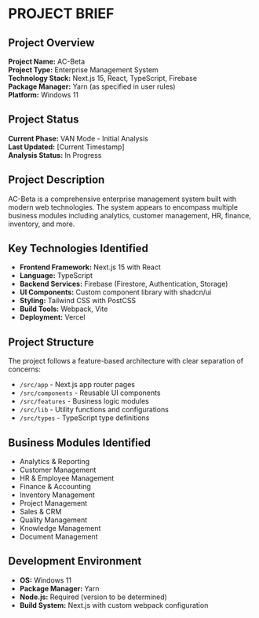 # PROJECT BRIEF

## Project Overview
**Project Name:** AC-Beta  
**Project Type:** Enterprise Management System  
**Technology Stack:** Next.js 15, React, TypeScript, Firebase  
**Package Manager:** Yarn (as specified in user rules)  
**Platform:** Windows 11  

## Project Status
**Current Phase:** VAN Mode - Initial Analysis  
**Last Updated:** [Current Timestamp]  
**Analysis Status:** In Progress  

## Project Description
AC-Beta is a comprehensive enterprise management system built with modern web technologies. The system appears to encompass multiple business modules including analytics, customer management, HR, finance, inventory, and more.

## Key Technologies Identified
- **Frontend Framework:** Next.js 15 with React
- **Language:** TypeScript
- **Backend Services:** Firebase (Firestore, Authentication, Storage)
- **UI Components:** Custom component library with shadcn/ui
- **Styling:** Tailwind CSS with PostCSS
- **Build Tools:** Webpack, Vite
- **Deployment:** Vercel

## Project Structure
The project follows a feature-based architecture with clear separation of concerns:
- `/src/app` - Next.js app router pages
- `/src/components` - Reusable UI components
- `/src/features` - Business logic modules
- `/src/lib` - Utility functions and configurations
- `/src/types` - TypeScript type definitions

## Business Modules Identified
- Analytics & Reporting
- Customer Management
- HR & Employee Management
- Finance & Accounting
- Inventory Management
- Project Management
- Sales & CRM
- Quality Management
- Knowledge Management
- Document Management

## Development Environment
- **OS:** Windows 11
- **Package Manager:** Yarn
- **Node.js:** Required (version to be determined)
- **Build System:** Next.js with custom webpack configuration